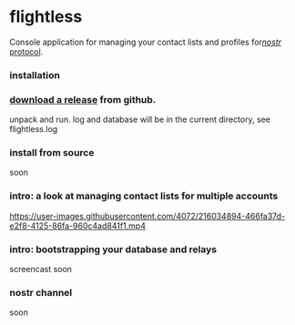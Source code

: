 



flightless
====

Console application for managing your contact lists and profiles for[*nostr* protocol](https://github.com/nostr-protocol).

### installation

### [download a release](https://github.com/jeremyd/flightless/releases) from github.
unpack and run.
log and database will be in the current directory, see flightless.log

### install from source
soon

### intro: a look at managing contact lists for multiple accounts


https://user-images.githubusercontent.com/4072/216034894-466fa37d-e2f8-4125-86fa-960c4ad841f1.mp4


### intro: bootstrapping your database and relays
screencast soon

### nostr channel
soon

